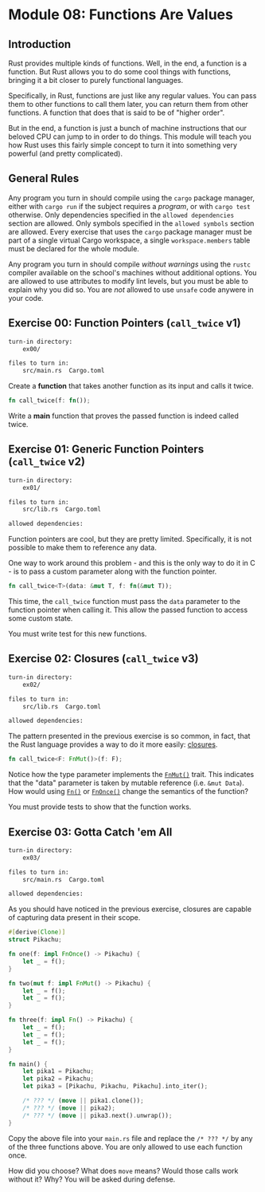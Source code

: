 # Module 08: Functions Are Values

## Introduction

Rust provides multiple kinds of functions. Well, in the end, a function is a function. But Rust
allows you to do some cool things with functions, bringing it a bit closer to purely functional
languages.

Specifically, in Rust, functions are just like any regular values. You can pass them to other
functions to call them later, you can return them from other functions. A function that does that
is said to be of "higher order".

But in the end, a function is just a bunch of machine instructions that our beloved CPU can jump to
in order to do things. This module will teach you how Rust uses this fairly simple concept to turn
it into something very powerful (and pretty complicated).

## General Rules

Any program you turn in should compile using the `cargo` package manager, either with `cargo run`
if the subject requires a *program*, or with `cargo test` otherwise. Only dependencies specified
in the `allowed dependencies` section are allowed. Only symbols specified in the `allowed symbols`
section are allowed. Every exercise that uses the `cargo` package manager must be part of a single
virtual Cargo workspace, a single `workspace.members` table must be declared for the whole module.

Any program you turn in should compile *without warnings* using the `rustc` compiler available on
the school's machines without additional options. You are allowed to use attributes to modify lint
levels, but you must be able to explain why you did so. You are *not* allowed to use `unsafe` code
anywere in your code.

## Exercise 00: Function Pointers (`call_twice` v1)

```txt
turn-in directory:
    ex00/

files to turn in:
    src/main.rs  Cargo.toml
```

Create a **function** that takes another function as its input and calls it twice.

```Rust
fn call_twice(f: fn());
```

Write a **main** function that proves the passed function is indeed called twice.

## Exercise 01: Generic Function Pointers (`call_twice` v2)

```txt
turn-in directory:
    ex01/

files to turn in:
    src/lib.rs  Cargo.toml

allowed dependencies:

```

Function pointers are cool, but they are pretty limited. Specifically, it is not possible to make
them to reference any data.

One way to work around this problem - and this is the only way to do it in C - is to pass a custom
parameter along with the function pointer.

```Rust
fn call_twice<T>(data: &mut T, f: fn(&mut T));
```

This time, the `call_twice` function must pass the `data` parameter to the function pointer when
calling it. This allow the passed function to access some custom state.

You must write test for this new functions.

## Exercise 02: Closures (`call_twice` v3)

```txt
turn-in directory:
    ex02/

files to turn in:
    src/lib.rs  Cargo.toml

allowed dependencies:

```

The pattern presented in the previous exercise is so common, in fact, that the Rust language
provides a way to do it more easily: [closures](https://doc.rust-lang.org/rust-by-example/fn/closures.html).

```Rust
fn call_twice<F: FnMut()>(f: F);
```

Notice how the type parameter implements the [`FnMut()`](https://doc.rust-lang.org/std/ops/trait.FnMut.html)
trait. This indicates that the "data" parameter is taken by mutable reference (i.e. `&mut Data`).
How would using [`Fn()`](https://doc.rust-lang.org/std/ops/trait.Fn.html) or [`FnOnce()`](https://doc.rust-lang.org/std/ops/trait.FnOnce.html)
change the semantics of the function?

You must provide tests to show that the function works.

## Exercise 03: Gotta Catch 'em All

```txt
turn-in directory:
    ex03/

files to turn in:
    src/main.rs  Cargo.toml

allowed dependencies:

```

As you should have noticed in the previous exercise, closures are capable of capturing data present
in their scope.

```Rust
#[derive(Clone)]
struct Pikachu;

fn one(f: impl FnOnce() -> Pikachu) {
    let _ = f();
}

fn two(mut f: impl FnMut() -> Pikachu) {
    let _ = f();
    let _ = f();
}

fn three(f: impl Fn() -> Pikachu) {
    let _ = f();
    let _ = f();
    let _ = f();
}

fn main() {
    let pika1 = Pikachu;
    let pika2 = Pikachu;
    let pika3 = [Pikachu, Pikachu, Pikachu].into_iter();

    /* ??? */ (move || pika1.clone());
    /* ??? */ (move || pika2);
    /* ??? */ (move || pika3.next().unwrap());
}
```

Copy the above file into your `main.rs` file and replace the `/* ??? */` by any of the three
functions above. You are only allowed to use each function once.

How did you choose? What does `move` means? Would those calls work without it? Why? You will be
asked during defense.
